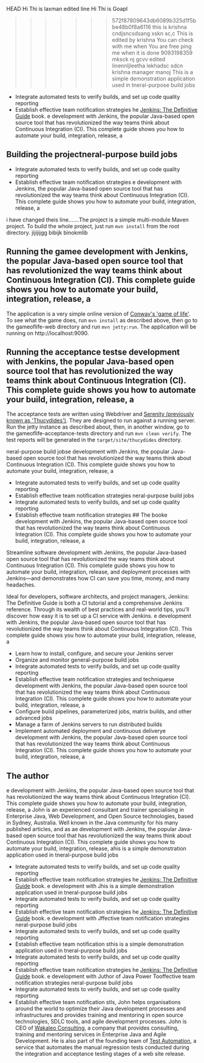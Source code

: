  HEAD
Hi Thi is laxman edited line
Hi Thi is Goapl
>>>>>>> 572f87809643db6089b325d1f5bbe48b0f8a6116
this is krishna
cndjsncsdsang
xskn
sc,c
This is edited by krishna 
You can check with me 
when You are free 
ping me when it is done 
9093198359
mksck
nj
gcvv
  edited linennljleetha
lekhadsc sdcn
krishna
manager
manoj
This is a simple demonstration application used in tneral-purpose build jobs
 - Integrate automated tests to verify builds, and set up code quality reporting
 - Establish effective team notification strategies he [Jenkins: The Definitive Guide](http://wakaleo.com/books/jenkins-the-definitive-guide) book.
e development with Jenkins, the popular Java-based open source tool that has revolutionized the way teams think about Continuous Integration (CI). This complete guide shows you how to automate your build, integration, release, a
## Building the projectneral-purpose build jobs
 - Integrate automated tests to verify builds, and set up code quality reporting
 - Establish effective team notification strategies e development with Jenkins, the popular Java-based open source tool that has revolutionized the way teams think about Continuous Integration (CI). This complete guide shows you how to automate your build, integration, release, a

i have changed theis line.......The project is a simple multi-module Maven project. To build the whole project, just run `mvn install` from the root directory.
jijijijgg
bibijk
binokmlib


## Running the gamee development with Jenkins, the popular Java-based open source tool that has revolutionized the way teams think about Continuous Integration (CI). This complete guide shows you how to automate your build, integration, release, a

The application is a very simple online version of [Conway's 'game of life'](http://en.wikipedia.org/wiki/Conway's_Game_of_Life). To see what the game does, run `mvn install` as described above, then go to the gameoflife-web directory and run `mvn jetty:run`. The application will be running on http://localhost:9090.

## Running the acceptance testse development with Jenkins, the popular Java-based open source tool that has revolutionized the way teams think about Continuous Integration (CI). This complete guide shows you how to automate your build, integration, release, a

The acceptance tests are written using Webdriver and [Serenity (previously known as 'Thucydides')](http://thucydides.info). They are designed to run against a running server. Run the jetty instance as described about, then, in another window, go to the gameoflife-acceptance-tests directory and run `mvn clean verify`. The test reports will be generated in the `target/site/thucydides` directory.

neral-purpose build jobse development with Jenkins, the popular Java-based open source tool that has revolutionized the way teams think about Continuous Integration (CI). This complete guide shows you how to automate your build, integration, release, a
 - Integrate automated tests to verify builds, and set up code quality reporting
 - Establish effective team notification strategies neral-purpose build jobs
 - Integrate automated tests to verify builds, and set up code quality reporting
 - Establish effective team notification strategies ## The booke development with Jenkins, the popular Java-based open source tool that has revolutionized the way teams think about Continuous Integration (CI). This complete guide shows you how to automate your build, integration, release, a

Streamline software development with Jenkins, the popular Java-based open source tool that has revolutionized the way teams think about Continuous Integration (CI). This complete guide shows you how to automate your build, integration, release, and deployment processes with Jenkins—and demonstrates how CI can save you time, money, and many headaches.

Ideal for developers, software architects, and project managers, Jenkins: The Definitive Guide is both a CI tutorial and a comprehensive Jenkins reference. Through its wealth of best practices and real-world tips, you'll discover how easy it is to set up a CI service with Jenkins.
e development with Jenkins, the popular Java-based open source tool that has revolutionized the way teams think about Continuous Integration (CI). This complete guide shows you how to automate your build, integration, release, a
 - Learn how to install, configure, and secure your Jenkins server
 - Organize and monitor general-purpose build jobs
 - Integrate automated tests to verify builds, and set up code quality reporting
 - Establish effective team notification strategies and techniquese development with Jenkins, the popular Java-based open source tool that has revolutionized the way teams think about Continuous Integration (CI). This complete guide shows you how to automate your build, integration, release, a
 - Configure build pipelines, parameterized jobs, matrix builds, and other advanced jobs
 - Manage a farm of Jenkins servers to run distributed builds
 - Implement automated deployment and continuous deliverye development with Jenkins, the popular Java-based open source tool that has revolutionized the way teams think about Continuous Integration (CI). This complete guide shows you how to automate your build, integration, release, a

## The author
e development with Jenkins, the popular Java-based open source tool that has revolutionized the way teams think about Continuous Integration (CI). This complete guide shows you how to automate your build, integration, release, a
John is an experienced consultant and trainer specialising in Enterprise Java, Web Development, and Open Source technologies, based in Sydney, Australia. Well known in the Java community for his many published articles, and as ae development with Jenkins, the popular Java-based open source tool that has revolutionized the way teams think about Continuous Integration (CI). This complete guide shows you how to automate your build, integration, release, ahis is a simple demonstration application used in tneral-purpose build jobs
 - Integrate automated tests to verify builds, and set up code quality reporting
 - Establish effective team notification strategies he [Jenkins: The Definitive Guide](http://wakaleo.com/books/jenkins-the-definitive-guide) book.
e development with Jhis is a simple demonstration application used in tneral-purpose build jobs
 - Integrate automated tests to verify builds, and set up code quality reporting
 - Establish effective team notification strategies he [Jenkins: The Definitive Guide](http://wakaleo.com/books/jenkins-the-definitive-guide) book.
e development with Jffective team notification strategies neral-purpose build jobs
 - Integrate automated tests to verify builds, and set up code quality reporting
 - Establish effective team notification sthis is a simple demonstration application used in tneral-purpose build jobs
 - Integrate automated tests to verify builds, and set up code quality reporting
 - Establish effective team notification strategies he [Jenkins: The Definitive Guide](http://wakaleo.com/books/jenkins-the-definitive-guide) book.
e development with Juthor of Java Power Tooffective team notification strategies neral-purpose build jobs
 - Integrate automated tests to verify builds, and set up code quality reporting
 - Establish effective team notification stls, John helps organisations around the world to optimize their Java development processes and infrastructures and provides training and mentoring in open source technologies, SDLC tools, and agile development processes. John is CEO of [Wakaleo Consulting](http://www.wakaleo.com), a company that provides consulting, training and mentoring services in Enterprise Java and Agile Development. He is also part of the founding team of [Test Automation](http://www.testautomation.com.au/), a service that automates the manual regression tests conducted during the integration and acceptance testing stages of a web site release.
